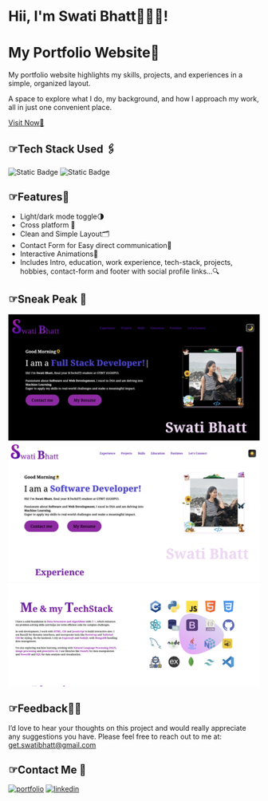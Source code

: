 
# Hii, I'm Swati Bhatt👩🏻‍💻!

# My Portfolio Website🌻  

My portfolio website highlights my skills, projects, and experiences in a simple, organized layout. 

A space to explore what I do, my background, and how I approach my work, all in just one convenient place.

[Visit Now🚀](https://swatibhatt.vercel.app/)


##  ☞Tech Stack Used 🖇️

![Static Badge](https://img.shields.io/badge/HTML-%2300000?style=flat&logo=html5&labelColor=black&color=%23E34F26)
![Static Badge](https://img.shields.io/badge/CSS-%23000000?style=flat&logo=css3&logoColor=%231572B6&labelColor=black&color=%231572B6)

##  ☞Features🧐
- Light/dark mode toggle🌗
- Cross platform 🫨
- Clean and Simple Layout🗂️
- Contact Form for Easy direct communication📡
- Interactive Animations🦋
- Includes Intro, education, work experience, tech-stack, projects, hobbies, contact-form and footer with social profile links...🔍


##  ☞Sneak Peak 🫣
![App Screenshot](media/demo0.png)
![App Screenshot](media/demo1.png)
![App Screenshot](media/demo2.png)

##  ☞Feedback✍🏻
I’d love to hear your thoughts on this project and would really appreciate any suggestions you have. Please feel free to reach out to me at:
get.swatibhatt@gmail.com


##  ☞Contact Me 📩
[![portfolio](https://img.shields.io/badge/my_portfolio-000?style=for-the-badge&logo=undertale&logoColor=E71D29)](https://swatibhatt.vercel.app/) 
[![linkedin](https://img.shields.io/badge/linkedin-0A66C2?style=for-the-badge&logo=linkedin&logoColor=white)](https://linkedin.com/in/swatibhatt153)
